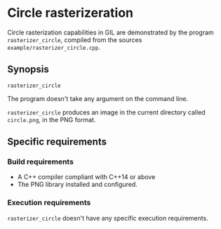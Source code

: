 # Circle rasterizeration

Circle rasterization capabilities in GIL are demonstrated by the program `rasterizer_circle`, compiled from the sources `example/rasterizer_circle.cpp`.

## Synopsis

`rasterizer_circle`

The program doesn't take any argument on the command line.

`rasterizer_circle` produces an image in the current directory called `circle.png`, in the PNG format.

## Specific requirements

### Build requirements

- A C++ compiler compliant with C++14 or above
- The PNG library installed and configured.

### Execution requirements

`rasterizer_circle` doesn't have any specific execution requirements.

